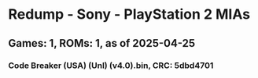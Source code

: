 # Redump - Sony - PlayStation 2 MIAs
## Games: 1, ROMs: 1, as of 2025-04-25

### Code Breaker (USA) (Unl) (v4.0).bin, CRC: 5dbd4701
